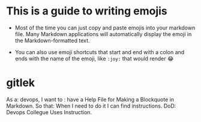# This is a guide to writing emojis

- Most of the time you can just copy and paste emojis into your markdown file. Many Markdown applications will automatically display the emoji in the Markdown-formatted text.

- You can also use emoji shortcuts that start and end with a colon and ends with the name of the emoji, like `:joy:` that would render :joy: 
# gitlek

 As a: devops,
 I want to : have a Help File for Making a Blockquote in Markdown.
 So that: When I need to do it I can find instructions.
 DoD: Devops Collegue Uses Instruction.

